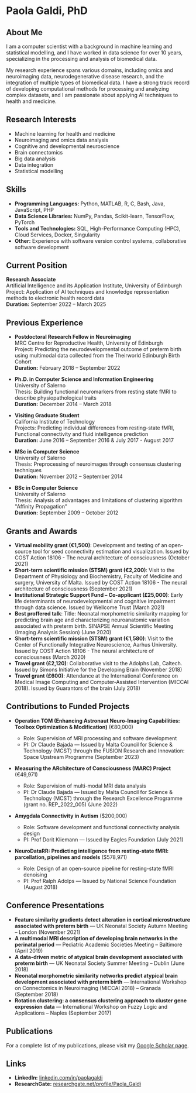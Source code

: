 # Paola Galdi, PhD

## About Me

I am a computer scientist with a background in machine learning and statistical modelling, and I have worked in data science for over 10 years, specializing in the processing and analysis of biomedical data.

My research experience spans various domains, including omics and neuroimaging data, neurodegenerative disease research, and the integration of multiple types of biomedical data. I have a strong track record of developing computational methods for processing and analyzing complex datasets, and I am passionate about applying AI techniques to health and medicine.

## Research Interests

- Machine learning for health and medicine
- Neuroimaging and omics data analysis
- Cognitive and developmental neuroscience
- Brain connectomics
- Big data analysis
- Data integration
- Statistical modelling

## Skills

- **Programming Languages:** Python, MATLAB, R, C, Bash, Java, JavaScript, PHP
- **Data Science Libraries:** NumPy, Pandas, Scikit-learn, TensorFlow, PyTorch
- **Tools and Technologies:** SQL, High-Performance Computing (HPC), Cloud Services, Docker, Singularity
- **Other:** Experience with software version control systems, collaborative software development

## Current Position

**Research Associate**  
Artificial Intelligence and its Application Institute, University of Edinburgh  
Project: Application of AI techniques and knowledge representation methods to electronic health record data  
**Duration:** September 2022 – March 2025

## Previous Experience

- **Postdoctoral Research Fellow in Neuroimaging**  
  MRC Centre for Reproductive Health, University of Edinburgh  
  Project: Predicting the neurodevelopmental outcome of preterm birth using multimodal data collected from the Theirworld Edinburgh Birth Cohort  
  **Duration:** February 2018 – September 2022

- **Ph.D. in Computer Science and Information Engineering**  
  University of Salerno  
  Thesis: Building functional neuromarkers from resting state fMRI to describe physiopathological traits  
  **Duration:** December 2014 – March 2018

- **Visiting Graduate Student**  
  California Institute of Technology  
  Projects: Predicting individual differences from resting-state fMRI, Functional connectivity and fluid intelligence prediction  
  **Duration:** June 2016 – September 2016 & July 2017 - August 2017

- **MSc in Computer Science**  
  University of Salerno  
  Thesis: Preprocessing of neuroimages through consensus clustering techniques  
  **Duration:** November 2012 – September 2014

- **BSc in Computer Science**  
  University of Salerno  
  Thesis: Analysis of advantages and limitations of clustering algorithm "Affinity Propagation"  
  **Duration:** September 2009 – October 2012

## Grants and Awards

- **Virtual mobility grant (€1,500)**: Development and testing of an open-source tool for seed connectivity estimation and visualization. Issued by COST Action 18106 - The neural architecture of consciousness (October 2021)
- **Short-term scientific mission (STSM) grant (€2,200)**: Visit to the Department of Physiology and Biochemistry, Faculty of Medicine and surgery, University of Malta. Issued by COST Action 18106 - The neural architecture of consciousness (September 2021)
- **Institutional Strategic Support Fund – Co-applicant (£25,000)**: Early life determinants of neurodevelopmental and cognitive impairment through data science. Issued by Wellcome Trust (March 2021)
- **Best proffered talk**: Title: Neonatal morphometric similarity mapping for predicting brain age and characterizing neuroanatomic variation associated with preterm birth. SINAPSE Annual Scientific Meeting (Imaging Analysis Session) (June 2020)
- **Short-term scientific mission (STSM) grant (€1,580)**: Visit to the Center of Functionally Integrative Neuroscience, Aarhus University. Issued by COST Action 18106 - The neural architecture of consciousness (March 2020)
- **Travel grant (£2,120)**: Collaborative visit to the Adolphs Lab, Caltech. Issued by Simons Initiative for the Developing Brain (November 2018)
- **Travel grant (£600)**: Attendance at the International Conference on Medical Image Computing and Computer-Assisted Intervention (MICCAI 2018). Issued by Guarantors of the brain (July 2018)

## Contributions to Funded Projects

- **Operation TOM (Enhancing Astronaut Neuro-Imaging Capabilities: Toolbox Optimization & Modification)** (€80,000)
  - Role: Supervision of MRI processing and software development
  - PI: Dr Claude Bajada — Issued by Malta Council for Science & Technology (MCST) through the FUSION Research and Innovation: Space Upstream Programme (September 2023)

- **Measuring the ARchitecture of Consciousness (MARC) Project** (€49,971)
  - Role: Supervision of multi-modal MRI data analysis
  - PI: Dr Claude Bajada — Issued by Malta Council for Science & Technology (MCST) through the Research Excellence Programme (grant no. REP_2022_005) (June 2022)

- **Amygdala Connectivity in Autism** ($200,000)
  - Role: Software development and functional connectivity analysis design
  - PI: Prof Dorit Kliemann — Issued by Eagles Foundation (July 2021)

- **NeuroDataRR: Predicting intelligence from resting-state fMRI: parcellation, pipelines and models** ($578,971)
  - Role: Design of an open-source pipeline for resting-state fMRI denoising
  - PI: Prof Ralph Adolps — Issued by National Science Foundation (August 2018)

## Conference Presentations

- **Feature similarity gradients detect alteration in cortical microstructure associated with preterm birth** — UK Neonatal Society Autumn Meeting – London (November 2021)
- **A multimodal MRI description of developing brain networks in the perinatal period** — Pediatric Academic Societies Meeting – Baltimore (April 2019)
- **A data-driven metric of atypical brain development associated with preterm birth** — UK Neonatal Society Summer Meeting – Dublin (June 2018)
- **Neonatal morphometric similarity networks predict atypical brain development associated with preterm birth** — International Workshop on Connectomics in Neuroimaging (MICCAI 2018) – Granada (September 2018)
- **Rotation clustering: a consensus clustering approach to cluster gene expression data** — International Workshop on Fuzzy Logic and Applications – Naples (September 2017)

## Publications

For a complete list of my publications, please visit my [Google Scholar page](https://scholar.google.it/citations?user=x7-0b1AAAAAJ&hl=en&oi=ao).

## Links

- **LinkedIn:** [linkedin.com/in/paolagaldi](https://www.linkedin.com/in/paolagaldi)
- **ResearchGate:** [researchgate.net/profile/Paola_Galdi](https://www.researchgate.net/profile/Paola_Galdi)
